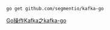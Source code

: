

```shell
go get github.com/segmentio/kafka-go
```

[Go操作Kafka之kafka-go](https://www.liwenzhou.com/posts/Go/kafka-go/)